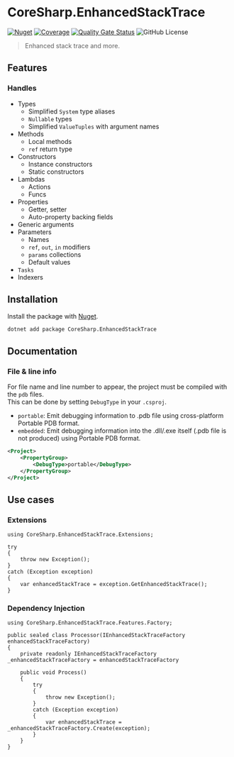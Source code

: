 # CoreSharp.EnhancedStackTrace 

[![Nuget](https://img.shields.io/nuget/v/CoreSharp.EnhancedStackTrace)](https://www.nuget.org/packages/CoreSharp.EnhancedStackTrace/)
[![Coverage](https://sonarcloud.io/api/project_badges/measure?project=efthymios-ks_CoreSharp.EnhancedStackTrace&metric=coverage)](https://sonarcloud.io/summary/new_code?id=efthymios-ks_CoreSharp.EnhancedStackTrace)
[![Quality Gate Status](https://sonarcloud.io/api/project_badges/measure?project=efthymios-ks_CoreSharp.EnhancedStackTrace&metric=alert_status)](https://sonarcloud.io/summary/new_code?id=efthymios-ks_CoreSharp.EnhancedStackTrace)
![GitHub License](https://img.shields.io/github/license/efthymios-ks/CoreSharp.EnhancedStackTrace)

> Enhanced stack trace and more.

## Features 
### Handles
- Types
    - Simplified `System` type aliases
	- `Nullable` types
	- Simplified `ValueTuples` with argument names
- Methods
    - Local methods
	- `ref` return type
- Constructors
	- Instance constructors
	- Static constructors
- Lambdas
	- Actions
	- Funcs
- Properties
    - Getter, setter
    - Auto-property backing fields
- Generic arguments
- Parameters
    - Names
    - `ref`, `out`, `in` modifiers
    - `params` collections
    - Default values
- `Tasks`
- Indexers

## Installation
Install the package with [Nuget](https://www.nuget.org/packages/CoreSharp.EnhancedStackTrace/).  
```
dotnet add package CoreSharp.EnhancedStackTrace
```

## Documentation 
### File & line info
For file name and line number to appear, the project must be compiled with the `pdb` files.  
This can be done by setting `DebugType` in your `.csproj`.
- `portable`: Emit debugging information to .pdb file using cross-platform Portable PDB format.
- `embedded`: Emit debugging information into the .dll/.exe itself (.pdb file is not produced) using Portable PDB format.
```XML
<Project> 
	<PropertyGroup>
		<DebugType>portable</DebugType>
	</PropertyGroup> 
</Project>
```

## Use cases 
### Extensions
```CSharp
using CoreSharp.EnhancedStackTrace.Extensions; 

try
{
	throw new Exception();
}
catch (Exception exception)
{
	var enhancedStackTrace = exception.GetEnhancedStackTrace(); 
}
```

### Dependency Injection
```CSharp
using CoreSharp.EnhancedStackTrace.Features.Factory;

public sealed class Processor(IEnhancedStackTraceFactory enhancedStackTraceFactory)
{
	private readonly IEnhancedStackTraceFactory _enhancedStackTraceFactory = enhancedStackTraceFactory
	
	public void Process()
	{
		try
		{
			throw new Exception();
		}
		catch (Exception exception)
		{
			var enhancedStackTrace = _enhancedStackTraceFactory.Create(exception); 
		}
	}
}
```